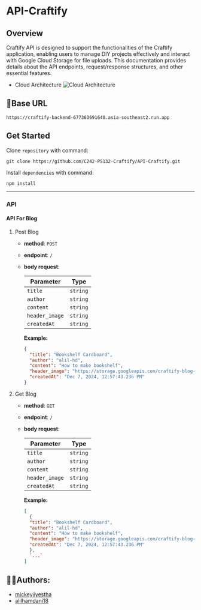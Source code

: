﻿# API-Craftify

## Overview
Craftify API is designed to support the functionalities of the Craftify application, enabling users to manage DIY projects effectively and interact with Google Cloud Storage for file uploads. This documentation provides details about the API endpoints, request/response structures, and other essential features.

* Cloud Architecture
  ![Cloud Architecture](https://drive.google.com/uc?id=1s3S1IT_f1dOJFsC1fvdEvFUfUaKGBdsP)

## 🔗Base URL
```
https://craftify-backend-677363691640.asia-southeast2.run.app
```
## Get Started
Clone `repository` with command:
```
git clone https://github.com/C242-PS132-Craftify/API-Craftify.git

```
Install `dependencies` with command:
```
npm install
```

---
### API

#### API For Blog
1. Post Blog
   - **method**: `POST`
   - **endpoint**: `/`
   - **body request**:

     | Parameter      | Type     | 
     |----------------|----------|
     | `title`        | `string` | 
     | `author`       | `string` | 
     | `content`      | `string` | 
     | `header_image` | `string` | 
     | `createdAt`    | `string` | 

     **Example:**
     ```json
     {
       "title": "Bookshelf Cardboard",
       "author": "alil-hd",
       "content": "How to make bookshelf",
       "header_image": "https://storage.googleapis.com/craftify-blog-bucket/918467.jpg",
       "createdAt": "Dec 7, 2024, 12:57:43.236 PM"
     }
     ```
2. Get Blog
   - **method**: `GET`
   - **endpoint**: `/`
   - **body request**:

     | Parameter      | Type     | 
     |----------------|----------|
     | `title`        | `string` | 
     | `author`       | `string` | 
     | `content`      | `string` | 
     | `header_image` | `string` | 
     | `createdAt`    | `string` | 

     **Example:**
     ```json
     [
       {
       "title": "Bookshelf Cardboard",
       "author": "alil-hd",
       "content": "How to make bookshelf",
       "header_image": "https://storage.googleapis.com/craftify-blog-bucket/918467.jpg",
       "createdAt": "Dec 7, 2024, 12:57:43.236 PM"
       },
       `...`
     ]
     
     ```


## 👨‍💻Authors:
* [mickeyjiyestha](https://github.com/mickeyjiyestha)
* [alilhamdani18](https://github.com/alilhamdani18)




